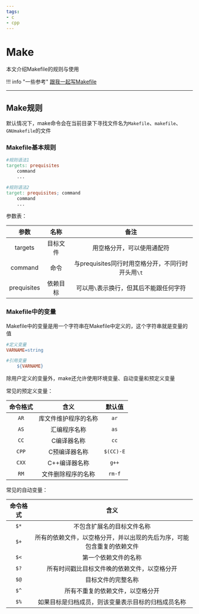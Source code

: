 ```yaml
---
tags:
- c
- cpp
---
```


# Make

本文介绍Makefile的规则与使用

!!! info "一些参考"
    [跟我一起写Makefile](https://seisman.github.io/how-to-write-makefile/)

---

## Make规则

默认情况下，make命令会在当前目录下寻找文件名为`Makefile`、`makefile`、`GNUmakefile`的文件

### Makefile基本规则

```makefile
#规则语法1
targets: prequisites
    command
    ...

#规则语法2
target: prequisites; command
    command
    ...
```

参数表：

|参数|名称|备注|
| :--:| :--: | :---: |
|targets|目标文件|用空格分开，可以使用通配符|
|command|命令|与prequisites同行时用空格分开，不同行时开头用`\t`|
|prequisites|依赖目标|可以用`\`表示换行，但其后不能跟任何字符|

### Makefile中的变量

Makefile中的变量是用一个字符串在Makefile中定义的，这个字符串就是变量的值

```makefile
#定义变量
VARNAME=string

#引用变量
    ${VARNAME}
```

除用户定义的变量外，make还允许使用环境变量、自动变量和预定义变量

常见的预定义变量：

|命令格式|含义|默认值|
| :---: | :---: | :---: |
|`AR`|库文件维护程序的名称|`ar`|
|`AS`|汇编程序名称|`as`|
|`CC`|C编译器名称|`cc`|
|`CPP`|C预编译器名称|`$(CC)-E`|
|`CXX`|C++编译器名称|`g++`|
|`RM`|文件删除程序的名称|`rm-f`|

常见的自动变量：

|命令格式|含义|
| :--: | :--: |
|`$*`|不包含扩展名的目标文件名称|
|`$+`|所有的依赖文件，以空格分开，并以出现的先后为序，可能包含重复的依赖文件|
|`$<`|第一个依赖文件的名称|
|`$?`|所有时间戳比目标文件晚的依赖文件，以空格分开|
|`$@`|目标文件的完整名称|
|`$^`|所有不重复的依赖文件，以空格分开|
|`$%`|如果目标是归档成员，则该变量表示目标的归档成员名称|
